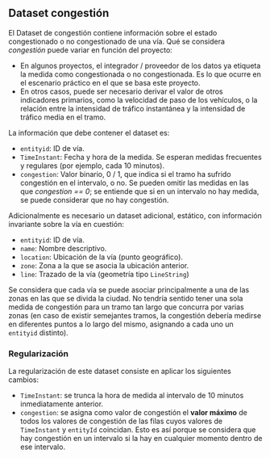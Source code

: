 ## Dataset congestión

El Dataset de congestión contiene información sobre el estado congestionado o no congestionado de una vía. Qué se considera *congestión* puede variar en función del proyecto:

- En algunos proyectos, el integrador / proveedor de los datos ya etiqueta la medida como congestionada o no congestionada. Es lo que ocurre en el escenario práctico en el que se basa este proyecto.
- En otros casos, puede ser necesario derivar el valor de otros indicadores primarios, como la velocidad de paso de los vehículos, o la relación entre la intensidad de tráfico instantánea y la intensidad de tráfico media en el tramo.

La información que debe contener el dataset es:

- `entityid`: ID de vía.
- `TimeInstant`: Fecha y hora de la medida. Se esperan medidas frecuentes y regulares (por ejemplo, cada 10 minutos).
- `congestion`: Valor binario, 0 / 1, que indica si el tramo ha sufrido congestión en el intervalo, o no. Se pueden omitir las medidas en las que *congestion == 0*; se entiende que si en un intervalo no hay medida, se puede considerar que no hay congestión.

Adicionalmente es necesario un dataset adicional, estático, con información invariante sobre la vía en cuestión:

- `entityid`: ID de vía.
- `name`: Nombre descriptivo.
- `location`: Ubicación de la vía (punto geográfico).
- `zone`: Zona a la que se asocia la ubicación anterior.
- `line`: Trazado de la vía (geometría tipo `LineString`)

Se considera que cada vía se puede asociar principalmente a una de las zonas en las que se divida la ciudad. No tendría sentido tener una sola medida de congestión para un tramo tan largo que concurra por varias zonas (en caso de existir semejantes tramos, la congestión debería medirse en diferentes puntos a lo largo del mismo, asignando a cada uno un `entityid` distinto).

### Regularización

La regularización de este dataset consiste en aplicar los siguientes cambios:

- `TimeInstant`: se trunca la hora de medida al intervalo de 10 minutos inmediatamente anterior.
- `congestion`: se asigna como valor de congestión el **valor máximo** de todos los valores de congestión de las filas cuyos valores de `TimeInstant` y `entityId` coincidan. Esto es así porque se considera que hay congestión en un intervalo si la hay en cualquier momento dentro de ese intervalo.
